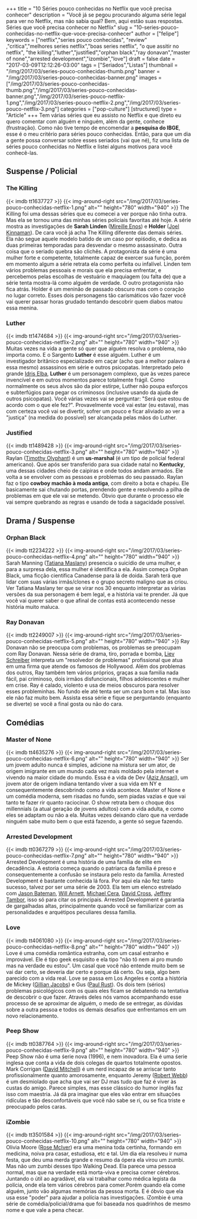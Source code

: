 +++
title = "10 Séries pouco conhecidas no Netflix que você precisa conhecer"
description = "Você já se pegou procurando alguma série legal para ver no Netflix, mas não sabia qual? Bem, aqui estão suas respostas. Séries que você precisa conhecer no Netflix"
slug = "10-series-pouco-conhecidas-no-netflix-que-voce-precisa-conhecer"
author = ["felipe"]
keywords = ["netflix","series pouco conhecidas", "review" ,"critica","melhores series netflix","boas series netflix", "o que assitir no netflix", "the killing","luther","justified","orphan black","ray donavan","master of none","arrested development","izombie","love"]
draft = false
date = "2017-03-09T12:12:26-03:00"
tags = ["Seriados","Listas"]
thumbnail = "/img/2017/03/series-pouco-conhecidas-thumb.png"
banner = "/img/2017/03/series-pouco-conhecidas-banner.png"
images = ["/img/2017/03/series-pouco-conhecidas-thumb.png","/img/2017/03/series-pouco-conhecidas-banner.png","/img/2017/03/series-pouco-netflix-1.png","/img/2017/03/series-pouco-netflix-2.png","/img/2017/03/series-pouco-netflix-3.png"]
categories = ["pop-culture"]
[structured]
type = "Article"
+++
Tem várias séries que eu assisto no Netflix e que direto eu quero comentar com alguém e ninguém, além da gente, conhece (frustração). Como não tive tempo de encomendar a **pesquisa do IBGE**, esse é o meu critério para séries pouco conhecidas. Então, para que um dia a gente possa conversar sobre esses seriados (vai que né), fiz uma lista de séries pouco conhecidas no Netflix e listei alguns motivos para você conhecê-las.

## Suspense / Policial
### The Killing
{{< imdb tt1637727 >}}
{{< img-around-right src="/img/2017/03/series-pouco-conhecidas-netflix-1.png" alt="" height="780" width="940" >}}
The Killing foi uma dessas séries que eu comecei a ver porque não tinha outra. Mas ela se tornou uma das minhas séries policiais favoritas até hoje.
A série mostra as investigações de **Sarah Linden** ([Mireille Enos][a75666c8]) e **Holder** ([Joel Kinnaman][ea4cff9e]). De cara você já acha The Killing diferente das demais séries. Ela não segue aquele modelo batido de um caso por epiśodio, e dedica as duas primeiras temporadas para desvendar o mesmo assassinato. Outra coisa que o seriado quebra são clichês. A protagonista da série é uma mulher forte e competente, totalmente capaz de exercer sua função, porém em momento algum a série retrata ela como perfeita ou infalível. Linden tem vários problemas pessoais e morais que ela precisa enfrentar, e percebemos pelas escolhas de vestuário e maquiagem (ou falta de) que a série tenta mostra-lá como alguém de verdade. O outro protagonista não fica atrás. Holder é um meninão de passado obscuro mas com o coração no lugar correto. Esses dois personagens tão carismáticos vão fazer você vai querer passar horas grudado tentando descobrir quem diabos matou essa menina.
### Luther
{{< imdb tt1474684 >}}
{{< img-around-right src="/img/2017/03/series-pouco-conhecidas-netflix-2.png" alt="" height="780" width="940" >}}
Muitas vezes na vida a gente só quer que alguém resolva o problema, não importa como. E o Sargento **Luther** é esse alguém. Luther é um investigador britânico especializado em caçar (acho que a melhor palavra é essa mesmo) assassinos em série e outros psicopatas. Interpretado pelo grande [Idris Elba](http://www.imdb.com/name/nm0252961/?ref_=tt_cl_t1), **Luther** é um personagem complexo, que às vezes parece invencível e em outros momentos parece totalmente frágil. Como normalmente os seus alvos são da pior estirpe, Luther não poupa esforços e subterfúgios para pegar os criminosos (inclusive usando da ajuda de outros psicopatas). Você várias vezes vai se perguntar: "Será que estou de acordo com o que ele fez?". Provavelmente você vai estar (eu estava), mas com certeza você vai se divertir, sofrer um pouco e ficar aliviado ao ver a "justiça" (na medida do possível) ser alcançada pelas mãos do Luther.
### Justified
{{< imdb tt1489428 >}}
{{< img-around-right src="/img/2017/03/series-pouco-conhecidas-netflix-3.png" alt="" height="780" width="940" >}}
Raylan ([Timothy Olyphant][96344491]) é um **us-marshal** (é um tipo de policial federal americano). Que após ser transferido para sua cidade natal no **Kentucky**, uma dessas cidades cheio de caipiras e onde todos andam armados. Ele volta a se envolver com as pessoas e problemas do seu passado. Raylan faz o tipo **cowboy machão à moda antiga**, com direito a bota e chapéu. Ele basicamente sai chutando portas, prendendo gente e resolvendo a pilha de problemas em que ele vai se metendo. Óbvio que durante o processo ele vai sempre quebrando as regras e usando de toda a sagacidade possível.
## Drama / Suspense
### Orphan Black
{{< imdb tt2234222 >}}
{{< img-around-right src="/img/2017/03/series-pouco-conhecidas-netflix-4.png" alt="" height="780" width="940" >}}
Sarah Manning ([Tatiana Maslany][606c3f51]) presencia o suicídio de uma mulher, e para a surpresa dela, essa mulher é identifica a ela. Assim começa Orphan Black, uma ficção cientifica Canadense para lá de doida. Sarah terá que lidar com suas várias irmãs/clones e o grupo secreto malígno que as criou. Ver Tatiana Maslany ter que se virar nos 30 enquanto interpretar as várias versões da sua personagem é bem legal, e a história vai te prender. Já que você vai querer saber o que afinal de contas está acontecendo nesse história muito maluca.
### Ray Donavan
{{< imdb tt2249007 >}}
{{< img-around-right src="/img/2017/03/series-pouco-conhecidas-netflix-5.png" alt="" height="780" width="940" >}}
Ray Donavan não se preocupa com problemas, os problemas se preocupam com Ray Donavan. Nessa série de drama, tiro, porrada e bomba, [Liev Schreiber][1480472b] interpreta um "resolvedor de problemas" profissional que atua em uma firma que atende os famosos de Hollywood. Além dos problemas dos outros, Ray também tem vários próprios, graças a sua familia nada fácil, pai criminoso, dois irmãos disfuncionais, filhos adolescentes e mulher em crise. Ray é calado, violento e usa de meios obscuros para resolver esses probleminhas. No fundo ele até tenta ser um cara bom e tal. Mas isso ele não faz muito bem. Assista essa série e fique se perguntando (enquanto se diverte) se você a final gosta ou não do cara.
## Comédias
### Master of None
{{< imdb tt4635276 >}}
{{< img-around-right src="/img/2017/03/series-pouco-conhecidas-netflix-6.png" alt="" height="780" width="940" >}}
Ser um jovem adulto nunca é simples, adicione na mistura ser um ator, de origem imigrante em um mundo cada vez mais moldado pela internet e vivendo na maior cidade do mundo. Essa é a vida de Dev ([Aziz Ansari][e16350ac]), um jovem ator de origem indiana tentando viver a sua vida em NY e consequentemente descobrindo como a vida acontece. Master of None e um comédia moderna, sem risadas no fundo, sem piadas vazias e que vai tanto te fazer rir quanto raciocinar. O show retrata bem o choque dos millennials (a atual geração de jovens adultos) com a vida adulta, e como eles se adaptam ou não a ela. Muitas vezes deixando claro que na verdade ninguém sabe muito bem o que está fazendo, a gente só segue fazendo.
### Arrested Development
{{< imdb tt0367279 >}}
{{< img-around-right src="/img/2017/03/series-pouco-conhecidas-netflix-7.png" alt="" height="780" width="940" >}}
Arrested Development é uma história de uma família de elite em decadência. A estoria começa quando o patriarca da família é preso e consequentemente a confusão se instaura pelo resto da família. Arrested Development é bastante conhecida lá fora. Por aqui ela não fez tanto sucesso, talvez por ser uma série de 2003. Ela tem um elenco estrelado com [Jason Bateman][f0daac64], [Will Arnett][7335a1c2], [Michael Cera][97cc15d8], [David Cross][6f5403d7], [Jeffrey Tambor][6dc41e73], isso só para citar os principais. Arrested Development é garantia de gargalhadas altas, principalmente quando você se familiarizar com as personalidades e arquétipos peculiares dessa família.
### Love
{{< imdb tt4061080 >}}
{{< img-around-right src="/img/2017/03/series-pouco-conhecidas-netflix-8.png" alt="" height="780" width="940" >}}
Love é uma comédia romântica estranha, com um casal estranho e improvável. Ele é tipo geek esquisito e ela tipo "não tô nem ai pro mundo mas na verdade eu estou". Um casal que você não entende muito bem se vai dar certo, se deveria dar certo e porque dá certo. Ou seja, algo bem parecido com a vida real. Love se passa em Los Angeles e conta a história de Mickey ([Gillian Jacobs][17ad28bf]) e Gus ([Paul Rust][0bc47d12]). Os dois tem (sérios) problemas psicológicos com os quais eles ficam se debatendo na tentativa de descobrir o que fazer.  Através deles nós vamos acompanhando esse processo de se aproximar de alguém, o medo de se entregar, as dúvidas sobre a outra pessoa e todos os demais desafios que enfrentamos em um novo relacionamento.
### Peep Show
{{< imdb tt0387764 >}}
{{< img-around-right src="/img/2017/03/series-pouco-conhecidas-netflix-9.png" alt="" height="780" width="940" >}}
Peep Show não é uma śerie nova (1996), e nem inovadora. Ela é uma śerie inglesa que conta a vida de dois colegas de quartos totalmente opostos. Mark Corrigan ([David Mitchell][3db2e774]) é um nerd incapaz de se arriscar tanto profissionalmente quanto amorosamente, enquanto Jeremy ([Robert Webb][c55e4c78]) é um desmiolado que acha que vai ser DJ mas tudo que faz é viver às custas do amigo. Parece simples, mas esse clássico do humor inglês faz isso com maestria. Já dá pra imaginar que eles vão entrar em situações ridículas e tão desconfortáveis que você não sabe se ri, ou se fica triste e preocupado pelos caras.
### iZombie
{{< imdb tt3501584 >}}
{{< img-around-right src="/img/2017/03/series-pouco-conhecidas-netflix-10.png" alt="" height="780" width="940" >}}
Olivia Moore ([Rose McIver][e6ef9ce4]) era uma menina toda certinha, formando em medicina, noiva pra casar, estudiosa, etc e  tal. Um dia ela resolveu ir numa festa, que deu uma merda grande e resumo da ópera ela virou um zumbi. Mas não um zumbi desses tipo Walking Dead. Ela parece uma pessoa normal, mas que na verdade está morta-viva e precisa comer cérebros. Juntando o útil ao agradável, ela vai trabalhar como médica legista da polícia, onde ela tem vários cérebros para comer.Porém quando ela come alguém, junto vão algumas memórias da pessoa morta. E é óbvio que ela usa esse "poder" para ajudar a polícia nas investigações. iZombie é uma série de comédia/policial/drama que foi baseada nos quadrinhos de mesmo nome e que vale a pena checar.

  [a75666c8]: http://www.imdb.com/name/nm0257969/?ref_=tt_cl_t1 "Mireille Enos"
  [ea4cff9e]: http://www.imdb.com/name/nm1172478/?ref_=tt_cl_t2 "Joel Kinnaman"
  [e6ef9ce4]: http://www.imdb.com/name/nm0570860/?ref_=tt_cl_t1 "Rose McIver"
  [f0daac64]: http://www.imdb.com/name/nm0000867/?ref_=fn_al_nm_1 "Jason Bateman"
  [7335a1c2]: http://www.imdb.com/name/nm0004715/?ref_=fn_al_nm_1 "Will Arnett"
  [97cc15d8]: http://www.imdb.com/name/nm0148418/?ref_=nv_sr_1 "Michael Cera"
  [6f5403d7]: http://www.imdb.com/name/nm0189144/ "David Cross"
  [6dc41e73]: http://www.imdb.com/name/nm0001787/?ref_=nv_sr_1 "Jeffrey Tambor"
  [17ad28bf]: http://www.imdb.com/name/nm1843026/?ref_=nv_sr_1 "Gillian Jacobs"
  [0bc47d12]: http://www.imdb.com/name/nm1770256/?ref_=nv_sr_1 "Paul Rust"
  [3db2e774]: http://www.imdb.com/name/nm0593267/?ref_=nv_sr_1 "David Mitchell"
  [c55e4c78]: http://www.imdb.com/name/nm0916267/?ref_=nv_sr_1 "Robert Webb"
  [e16350ac]: http://www.imdb.com/name/nm2106637/?ref_=nv_sr_1 "Aziz Ansari"
  [606c3f51]: http://www.imdb.com/name/nm1137209/?ref_=nv_sr_1 "Tatiana Maslany"
  [1480472b]: http://www.imdb.com/name/nm0000630/?ref_=nv_sr_1 "Liev Schreiber"
  [96344491]: http://www.imdb.com/name/nm0648249/?ref_=nv_sr_1 "Timothy Olyphant"

